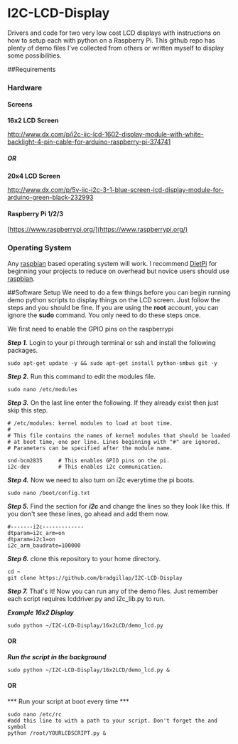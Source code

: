 # I2C-LCD-Display

Drivers and code for two very low cost LCD displays with instructions on how to setup each with python on a Raspberry Pi. This github repo has plenty of demo files I've collected from others or written myself to display some possibilities. 

##Requirements
### Hardware
#### Screens

**16x2 LCD Screen**

http://www.dx.com/p/i2c-iic-lcd-1602-display-module-with-white-backlight-4-pin-cable-for-arduino-raspberry-pi-374741
##### OR
**20x4 LCD Screen**

http://www.dx.com/p/5v-iic-i2c-3-1-blue-screen-lcd-display-module-for-arduino-green-black-232993
#### Raspberry Pi 1/2/3
[https://www.raspberrypi.org/](https://www.raspberrypi.org/)
### Operating System
Any [raspbian](https://www.raspbian.org/) based operating system will work. I recommend [DietPi](http://dietpi.com/) for beginning your projects to reduce on overhead but novice users should use [raspbian](https://www.raspbian.org/).

##Software Setup
We need to do a few things before you can begin running demo python scripts to display things on the LCD screen. Just follow the steps and you should be fine. If you are using the **root** account, you can ignore the **sudo** command. You only need to do these steps once.

We first need to enable the GPIO pins on the raspberrypi

***Step 1.*** Login to your pi through terminal or ssh and install the following packages.
```
sudo apt-get update -y && sudo apt-get install python-smbus git -y
```
***Step 2.*** Run this command to edit the modules file.
```
sudo nano /etc/modules
```
***Step 3.*** On the last line enter the following. If they already exist then just skip this step.
```
# /etc/modules: kernel modules to load at boot time.
#
# This file contains the names of kernel modules that should be loaded
# at boot time, one per line. Lines beginning with "#" are ignored.
# Parameters can be specified after the module name.

snd-bcm2835     # This enables GPIO pins on the pi.
i2c-dev         # This enables i2c communication.
```
***Step 4.*** Now we need to also turn on i2c everytime the pi boots.
```
sudo nano /boot/config.txt
```
***Step 5.*** Find the section for ***i2c*** and change the lines so they look like this. If you don't see these lines, go ahead and add them now.
```
#-------i2c-------------
dtparam=i2c_arm=on
dtparam=i2c1=on
i2c_arm_baudrate=100000
```
***Step 6.*** clone this repository to your home directory.
```
cd ~
git clone https://github.com/bradgillap/I2C-LCD-Display
```

***Step 7.*** That's it! Now you can run any of the demo files. Just remember each script requires lcddriver.py and i2c_lib.py to run. 

***Example 16x2 Display***
```
sudo python ~/I2C-LCD-Display/16x2LCD/demo_lcd.py
```
#### OR

***Run the script in the background***
```
sudo python ~/I2C-LCD-Display/16x2LCD/demo_lcd.py &
```

#### OR

*** Run your script at boot every time ***
```
sudo nano /etc/rc
#add this line to with a path to your script. Don't forget the and symbol
python /root/YOURLCDSCRIPT.py &
```

